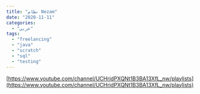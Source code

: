 ```yaml
---
title: "نظام Nezam"
date: "2020-11-11"
categories:
  - "عربي"
tags:
  - "freelancing"
  - "java"
  - "scratch"
  - "sql"
  - "testing"
---
```


[https://www.youtube.com/channel/UCHrjdPXQNt1B3BA13XfL_nw/playlists](https://www.youtube.com/channel/UCHrjdPXQNt1B3BA13XfL_nw/playlists)
